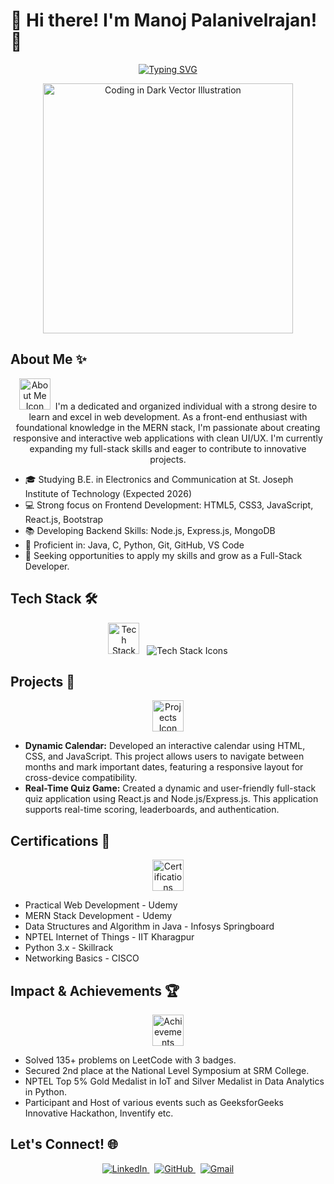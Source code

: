 # 👋 Hi there! I'm Manoj Palanivelrajan! 🚀

<p align="center">
  <a href="https://github.com/manojpalanivel/manojpalanivel">
    <img src="https://readme-typing-svg.herokuapp.com/?lines=Aspiring%20MERN%20Stack%20Developer;Frontend%20Enthusiast;Eager%20to%20Learn%20and%20Grow;Passionate%20about%20Web%20Development;Let's%20Connect!&font=Pacifico&center=true&width=600&height=120&color=f7797d&vCenter=true&size=40" alt="Typing SVG" />
  </a>
</p>

<p align="center">
  <img src="images/coding-dark-vector.png" width="400" alt="Coding in Dark Vector Illustration">
</p>

## About Me ✨

<p align="center">
  <img src="https://media.giphy.com/media/dWesMgE1aKGkw0aCZy/giphy.gif" width="50" alt="About Me Icon">
  &nbsp;I'm a dedicated and organized individual with a strong desire to learn and excel in web development. As a front-end enthusiast with foundational knowledge in the MERN stack, I'm passionate about creating responsive and interactive web applications with clean UI/UX. I'm currently expanding my full-stack skills and eager to contribute to innovative projects.
</p>

* 🎓 Studying B.E. in Electronics and Communication at St. Joseph Institute of Technology (Expected 2026)
* 💻 Strong focus on Frontend Development: HTML5, CSS3, JavaScript, React.js, Bootstrap
* 📚 Developing Backend Skills: Node.js, Express.js, MongoDB
* 🌱 Proficient in: Java, C, Python, Git, GitHub, VS Code
* 🤝 Seeking opportunities to apply my skills and grow as a Full-Stack Developer.

## Tech Stack 🛠️

<p align="center">
  <img src="https://media.giphy.com/media/L4j9K8K3K690Hk3jhS/giphy.gif" width="50" alt="Tech Stack Icon">
  &nbsp;
  <img src="https://skillicons.dev/icons?i=html,css,javascript,react,bootstrap,nodejs,express,mongodb,java,c,python,git,github,vscode" alt="Tech Stack Icons" />
</p>

## Projects 📂

<p align="center">
  <img src="https://media.giphy.com/media/jSQ3cHSs8Z7l6hGVue/giphy.gif" width="50" alt="Projects Icon">
</p>

* **Dynamic Calendar:** Developed an interactive calendar using HTML, CSS, and JavaScript. This project allows users to navigate between months and mark important dates, featuring a responsive layout for cross-device compatibility.
* **Real-Time Quiz Game:** Created a dynamic and user-friendly full-stack quiz application using React.js and Node.js/Express.js. This application supports real-time scoring, leaderboards, and authentication.

## Certifications 📜

<p align="center">
  <img src="https://media.giphy.com/media/60rE3l9dncP68YV9by/giphy.gif" width="50" alt="Certifications Icon">
</p>

* Practical Web Development - Udemy
* MERN Stack Development - Udemy
* Data Structures and Algorithm in Java - Infosys Springboard
* NPTEL Internet of Things - IIT Kharagpur
* Python 3.x - Skillrack
* Networking Basics - CISCO

## Impact & Achievements 🏆

<p align="center">
  <img src="https://media.giphy.com/media/26nPo9rKSWisyR9lB4/giphy.gif" width="50" alt="Achievements Icon">
</p>

* Solved 135+ problems on LeetCode with 3 badges.
* Secured 2nd place at the National Level Symposium at SRM College.
* NPTEL Top 5% Gold Medalist in IoT and Silver Medalist in Data Analytics in Python.
* Participant and Host of various events such as GeeksforGeeks Innovative Hackathon, Inventify etc.

## Let's Connect! 🌐

<p align="center">
  <a href="https://www.linkedin.com/in/manoj-palanivelrajan">
    <img src="https://img.shields.io/badge/LinkedIn-%230077B5.svg?style=for-the-badge&logo=linkedin&logoColor=white" alt="LinkedIn">
  </a>
  &nbsp;
  <a href="https://github.com/manoj-palanivel">
    <img src="https://img.shields.io/badge/GitHub-%2318171C.svg?style=for-the-badge&logo=github&logoColor=white" alt="GitHub">
  </a>
  &nbsp;
  <a href="manojpalanivelrajan@gmail.com">
    <img src="https://img.shields.io/badge/Gmail-D14836?style=for-the-badge&logo=gmail&logoColor=white" alt="Gmail">
  </a>
</p>
